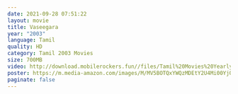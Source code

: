 ```yaml
---
date: 2021-09-28 07:51:22
layout: movie
title: Vaseegara
year: "2003"
language: Tamil
quality: HD
category: Tamil 2003 Movies
size: 700MB
video: http://download.mobilerockers.fun//files/Tamil%20Movies%20Yearly%20Collections/Tamil%202003%20Collections/Vaseegara%20(2003)/Vaseegara%20(2003)%20Full%20Movies/Vaseegara%20(2003)%20DVDRip/Vaseegara%20(2003)%20DVDRip%20Single%20Part.mp4
poster: https://m.media-amazon.com/images/M/MV5BOTQxYWQzMDEtY2U4Mi00YjQ0LTkxMzAtMTRjZmY0NDA5NGEyXkEyXkFqcGdeQXVyOTk3NTc2MzE@._V1_.jpg
paginate: false
---
```

